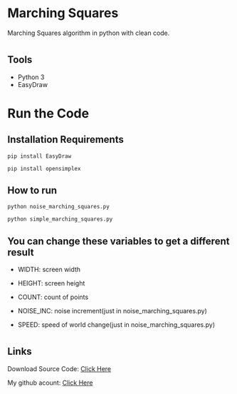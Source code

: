 # Marching Squares
Marching Squares algorithm in python with clean code.


#
## Tools

- Python 3
- EasyDraw


#
# Run the Code


## Installation Requirements

```
pip install EasyDraw
```
```
pip install opensimplex
```


## How to run

```
python noise_marching_squares.py
```
```
python simple_marching_squares.py
```

## You can change these variables to get a different result

- WIDTH: screen width

- HEIGHT: screen height

- COUNT: count of points

- NOISE_INC: noise increment(just in noise_marching_squares.py)

- SPEED: speed of world change(just in noise_marching_squares.py)


#
## Links

Download Source Code: [Click Here](https://github.com/dori-dev/marching-squares/archive/refs/heads/main.zip)

My github acount: [Click Here](https://github.com/dori-dev/)
